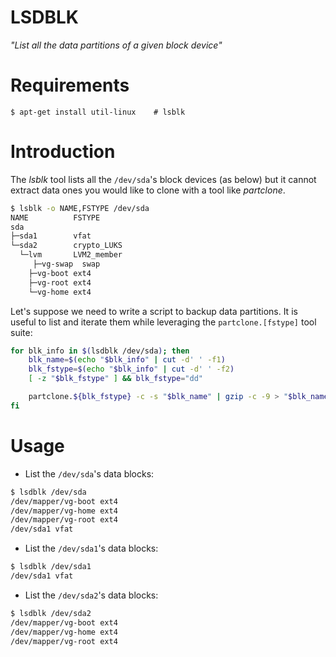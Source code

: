 LSDBLK
======

*"List all the data partitions of a given block device"*

# Requirements

```
$ apt-get install util-linux    # lsblk
```

# Introduction

The *lsblk* tool lists all the `/dev/sda`'s block devices (as below) but
it cannot extract data ones you would like to clone with a tool like
*partclone*.

```bash
$ lsblk -o NAME,FSTYPE /dev/sda
NAME          FSTYPE
sda
├─sda1        vfat
└─sda2        crypto_LUKS
  └─lvm       LVM2_member
     ├─vg-swap  swap
    ├─vg-boot ext4
    ├─vg-root ext4
    └─vg-home ext4
```

Let's suppose we need to write a script to backup data partitions.
It is useful to list and iterate them while leveraging the `partclone.[fstype]`
tool suite:

```bash
for blk_info in $(lsdblk /dev/sda); then
    blk_name=$(echo "$blk_info" | cut -d' ' -f1)
    blk_fstype=$(echo "$blk_info" | cut -d' ' -f2)
    [ -z "$blk_fstype" ] && blk_fstype="dd"

    partclone.${blk_fstype} -c -s "$blk_name" | gzip -c -9 > "$blk_name".gz
fi
```

# Usage

* List the `/dev/sda`'s data blocks:

```bash
$ lsdblk /dev/sda
/dev/mapper/vg-boot ext4
/dev/mapper/vg-home ext4
/dev/mapper/vg-root ext4
/dev/sda1 vfat
```

* List the `/dev/sda1`'s data blocks:

```bash
$ lsdblk /dev/sda1
/dev/sda1 vfat
```

* List the `/dev/sda2`'s data blocks:

```bash
$ lsdblk /dev/sda2
/dev/mapper/vg-boot ext4
/dev/mapper/vg-home ext4
/dev/mapper/vg-root ext4
```
